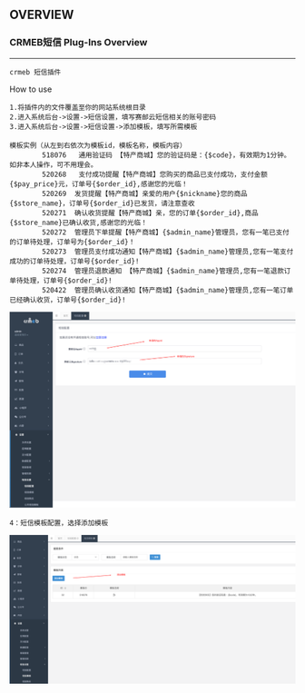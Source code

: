 ## OVERVIEW

### CRMEB短信 Plug-Ins Overview

------
	crmeb 短信插件
How to use

	1.将插件内的文件覆盖至你的网站系统根目录
	2.进入系统后台->设置->短信设置，填写赛邮云短信相关的账号密码
	3.进入系统后台->设置->短信设置->添加模板，填写所需模板

	模板实例（从左到右依次为模板id，模板名称，模板内容）
			518076   通用验证码 【特产商城】您的验证码是：{$code}，有效期为1分钟。如非本人操作，可不用理会。
			520268   支付成功提醒【特产商城】您购买的商品已支付成功，支付金额{$pay_price}元，订单号{$order_id},感谢您的光临！
			520269  发货提醒【特产商城】亲爱的用户{$nickname}您的商品{$store_name}，订单号{$order_id}已发货，请注意查收
			520271  确认收货提醒【特产商城】亲，您的订单{$order_id},商品{$store_name}已确认收货,感谢您的光临！
			520272  管理员下单提醒【特产商城】{$admin_name}管理员，您有一笔已支付的订单待处理，订单号为{$order_id}！
			520273  管理员支付成功通知【特产商城】{$admin_name}管理员,您有一笔支付成功的订单待处理，订单号{$order_id}!
			520274  管理员退款通知 【特产商城】{$admin_name}管理员,您有一笔退款订单待处理，订单号{$order_id}!
			520422  管理员确认收货通知【特产商城】{$admin_name}管理员,您有一笔订单已经确认收货，订单号{$order_id}!

![Submail](./markdown/1.png)

	4：短信模板配置，选择添加模板

![Submail](./markdown/2.png)
